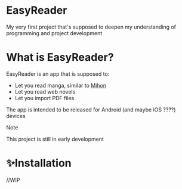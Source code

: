 # EasyReader

My very first project that's supposed to deepen my understanding of programming and project development



# What is EasyReader?

EasyReader is an app that is supposed to:
<ul>
<li>Let you read manga, similar to <a href="https://github.com/mihonapp/mihon">Mihon</a></li>
<li>Let you read web novels</li>
<li>Let you import PDF files </li> 
</ul>

The app is intended to be released for Android  (and maybe iOS ????) devices

> [!NOTE]
> This project is still in early development
# :sparkles:Installation

//WIP

